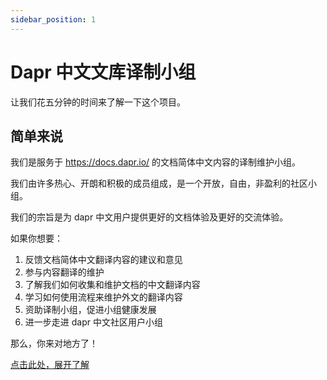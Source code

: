 ```yaml
---
sidebar_position: 1
---
```


# Dapr 中文文库译制小组

让我们花五分钟的时间来了解一下这个项目。

## 简单来说

我们是服务于 <https://docs.dapr.io/> 的文档简体中文内容的译制维护小组。

我们由许多热心、开朗和积极的成员组成，是一个开放，自由，非盈利的社区小组。

我们的宗旨是为 dapr 中文用户提供更好的文档体验及更好的交流体验。

如果你想要：

1. 反馈文档简体中文翻译内容的建议和意见
2. 参与内容翻译的维护
3. 了解我们如何收集和维护文档的中文翻译内容
4. 学习如何使用流程来维护外文的翻译内容
5. 资助译制小组，促进小组健康发展
6. 进一步走进 dapr 中文社区用户小组

那么，你来对地方了！

[点击此处，展开了解](https://cn.dapr.io/)